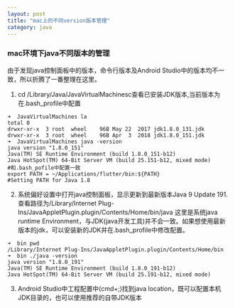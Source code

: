 ```yaml
---
layout: post
title: "mac上的不同version版本管理"
category: java
---
```


### mac环境下java不同版本的管理
由于发现java控制面板中的版本，命令行版本及Android Studio中的版本均不一致，所以折腾了一番整理在这里。
1. cd /Library/Java/JavaVirtualMachinesc查看已安装JDK版本,当前版本为在.bash_profile中配置
```
➜  JavaVirtualMachines la
total 0
drwxr-xr-x  3 root  wheel    96B May 22  2017 jdk1.8.0_131.jdk
drwxr-xr-x  3 root  wheel    96B Apr  3  2018 jdk1.8.0_151.jdk
➜  JavaVirtualMachines java -version
java version "1.8.0_151"
Java(TM) SE Runtime Environment (build 1.8.0_151-b12)
Java HotSpot(TM) 64-Bit Server VM (build 25.151-b12, mixed mode)
#和.bash_pofile中配置一致
export PATH = ~/Applications/flutter/bin:${PATH}
#Setting PATH for Java 1.8
```
2. 系统偏好设置中打开java控制面板，显示更新到最新版本Java 9 Update 191.
查看路径为/Library/Internet Plug-Ins/JavaAppletPlugin.plugin/Contents/Home/bin/java
这里是系统java runtime Environment，与JDK(java开发工具)并不会一致。如果想使用最新版本的jdk，可以安装新的JDK并在.bash_profile中修改配置。
```
➜  bin pwd
/Library/Internet Plug-Ins/JavaAppletPlugin.plugin/Contents/Home/bin
➜  bin ./java -version
java version "1.8.0_191"
Java(TM) SE Runtime Environment (build 1.8.0_191-b12)
Java HotSpot(TM) 64-Bit Server VM (build 25.191-b12, mixed mode)

```
3. Android Studio中工程配置中(cmd+;)找到java location，既可以配置本机JDK目录的，也可以使用推荐的自带JDK版本

